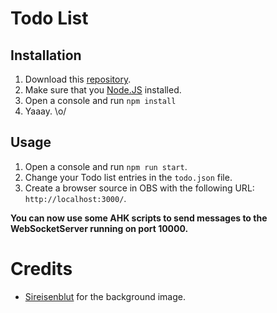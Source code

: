# Todo List

## Installation
1. Download this [repository](https://github.com/derNiklaas/TODO-List/releases).
2. Make sure that you [Node.JS](https://nodejs.org/) installed.
3. Open a console and run ``npm install``
4. Yaaay. \o/

## Usage
1. Open a console and run ``npm run start``.
2. Change your Todo list entries in the ``todo.json`` file.
3. Create a browser source in OBS with the following URL: ``http://localhost:3000/``. 

**You can now use some AHK scripts to send messages to the WebSocketServer running on port 10000.**

# Credits
* [Sireisenblut](https://www.youtube.com/channel/UCLVdGYbBIjozAaOTZEV4K2A) for the background image.